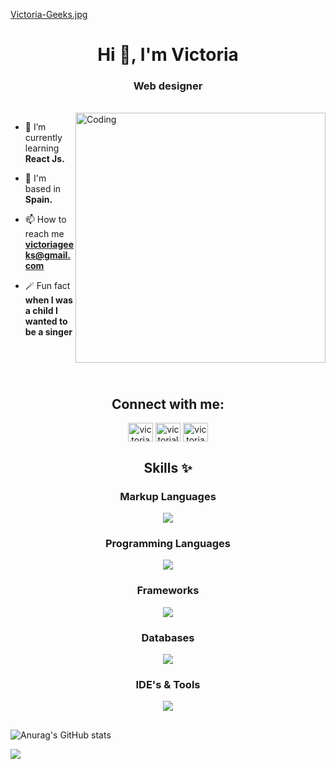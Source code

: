 [Victoria-Geeks.jpg](https://postimg.cc/Ln8npXCR)
<h1 align="center">Hi 👋, I'm Victoria</h1>
<h3 align="center">Web designer</h3>
<br>
<img align="right" alt="Coding" width="400" src="https://c.tenor.com/FP3KLUuiKOkAAAAC/computer-typing.gif">


- 🌱 I’m currently learning **React Js.**

- 📌 I'm based in **Spain.**

- 📫 How to reach me **victoriageeks@gmail.com**

- 🪄 Fun fact **when I was a child I wanted to be a singer**

<br><br><br>
<h2 align="center">Connect with me:</h2>
<p align="center">
<a href="https://twitter.com/victoriageeks" target="blank"><img align="center" src="https://raw.githubusercontent.com/rahuldkjain/github-profile-readme-generator/master/src/images/icons/Social/twitter.svg" alt="victoriageeks" height="30" width="40" /></a>
<a href="https://linkedin.com/in/victorialavegamartinez" target="blank"><img align="center" src="https://raw.githubusercontent.com/rahuldkjain/github-profile-readme-generator/master/src/images/icons/Social/linked-in-alt.svg" alt="victorialavegamartinez" height="30" width="40" /></a>
<a href="https://instagram.com/victoriageeks" target="blank"><img align="center" src="https://raw.githubusercontent.com/rahuldkjain/github-profile-readme-generator/master/src/images/icons/Social/instagram.svg" alt="victoriageeks" height="30" width="40" /></a>
</p>

<h2 align="center">Skills ✨</h2>
<h3 align="center">Markup Languages</h3>
<p align="center">
  <a href="https://skillicons.dev">
    <img src="https://skillicons.dev/icons?i=html,css,bootstrap,tailwind" />
  </a>
</p>

<h3 align="center">Programming Languages</h3>
<p align="center">
  <a href="https://skillicons.dev">
    <img src="https://skillicons.dev/icons?i=java,javascript" />
  </a>
</p>

<h3 align="center">Frameworks</h3>
<p align="center">
  <a href="https://skillicons.dev">
    <img src="https://skillicons.dev/icons?i=express,vue" />
  </a>
</p>

<h3 align="center">Databases</h3>
<p align="center">
  <a href="https://skillicons.dev">
    <img src="https://skillicons.dev/icons?i=mysql,mongodb" />
  </a>
</p>

<h3 align="center">IDE's & Tools</h3>
<p align="center">
  <a href="https://skillicons.dev">
    <img src="https://skillicons.dev/icons?i=eclipse,vscode,github,git,pug" />
  </a>
</p>

<h2></h2>



![Anurag's GitHub stats](https://github-readme-stats.vercel.app/api?username=victoriageeks&show_icons=true&theme=onedark)



[![](https://visitcount.itsvg.in/api?id=victoriageeks&label=Profile%20Views&color=10&icon=5&pretty=false)](https://visitcount.itsvg.in)
